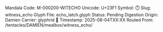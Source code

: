 Mandala Code: M-000200-WITECHO
Unicode: U+23F1
Symbol: ⏱️
Slug: witness_echo
Glyph File: echo_latch.glyph
Status: Pending Digestion
Origin: Damien
Carrier: glyphrid 🐾
Timestamp: 2025-08-04TXX:XX
Routed From: /tentacles/DAMIEN/mealbox/witness_echo/
